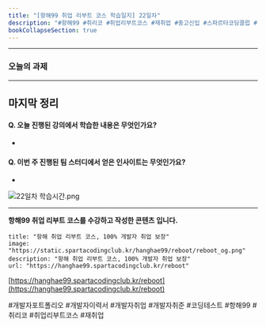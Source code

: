 ```yaml
---
title: "[항해99 취업 리부트 코스 학습일지] 22일차"
description: "#항해99 #취리코 #취업리부트코스 #재취업 #중고신입 #스파르타코딩클럽 #개발자포트폴리오 #개발자이력서 #개발자취업 #개발자취준 #코딩테스트"
bookCollapseSection: true
---
```




---
### 오늘의 과제


---
마지막 정리
---
#### Q. 오늘 진행된 강의에서 학습한 내용은 무엇인가요?
- 

#### Q. 이번 주 진행된 팀 스터디에서 얻은 인사이트는 무엇인가요?
- 


![22일차 학습시간.png](/assets/Hanghae99/학습시간/22일차%20학습시간.png)

---
**항해99 취업 리부트 코스를 수강하고 작성한 콘텐츠 입니다.**

```embed
title: "항해 취업 리부트 코스, 100% 개발자 취업 보장"
image: "https://static.spartacodingclub.kr/hanghae99/reboot/reboot_og.png"
description: "항해 취업 리부트 코스, 100% 개발자 취업 보장"
url: "https://hanghae99.spartacodingclub.kr/reboot"
```
[https://hanghae99.spartacodingclub.kr/reboot](https://hanghae99.spartacodingclub.kr/reboot)

#개발자포트폴리오 #개발자이력서 #개발자취업 #개발자취준 #코딩테스트 #항해99 #취리코 #취업리부트코스 #재취업

